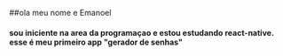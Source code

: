 ##ola meu nome e Emanoel
#### sou iniciente na area da programaçao e estou estudando react-native. esse é meu primeiro app "gerador de senhas"
